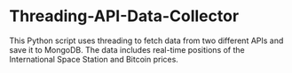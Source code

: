 # Threading-API-Data-Collector
This Python script uses threading to fetch data from two different APIs and save it to MongoDB. The data includes real-time positions of the International Space Station and Bitcoin prices.
